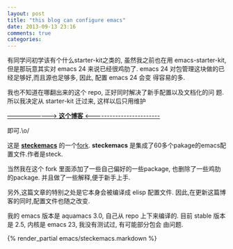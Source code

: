 ```yaml
---
layout: post
title: "this blog can configure emacs"
date: 2013-09-13 23:16
comments: true
categories: 
---
```

<p>
有同学问初学该有个什么starter-kit之类的, 虽然我之前也在用
emacs-starter-kit, 但是那玩意其实对 emacs 24 来说已经很鸡肋了. emacs
24 对包管理这块做的已经足够好,而且源也足够多, 因此, 配置 emacs 24 会变
得容易的多.
</p>


<p>
我也不知道在哪翻出来的这个 repo, 正好同时解决了新手配置以及文档化的问
题. 所以我决定从 starter-kit 迁过来, 这样以后只用维护
</p>

<p>
<a href="http://oyanglul.us/emacs/steckemacs.html">&#x2013;&#x2014;&#x2014;&#x2014;&#x2014;&#x2014;&#x2014;&#x2014;&#x2014;&gt; <b><b>这个博客</b></b> &lt;------------------------</a>
</p>

<p>
即可.\o/
</p>

<p>
这是 <a href="https://github.com/steckerhalter/steckemacs"><b>steckemacs</b></a> 的一个<a href="http://github.com/geogeo/steckemacs">fork</a>. <b>steckemacs</b> 是集成了60多个pakage的emacs配置文件.作者是steck.
</p>

<p>
当然我在这个 fork 里面添加了一些自己偏好的一些package, 也删除了一些鸡肋
的package. 并且做了一些解释,便于新手上手.
</p>

<p>
另外,这篇文章的特别之处是它本身会被编译成 elisp 配置文件.
因此,在更新这篇博客的同时,配置文件也随之改变.
</p>

<p>
我的 emacs 版本是 aquamacs 3.0, 自己从 repo 上下来编译的.
目前 stable 版本是 2.5, 内核是 emacs 23, 我没有测试过, 有可能部分包会
由问题.
</p>
{% render_partial emacs/steckemacs.markdown %}
